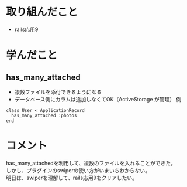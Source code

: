 # 取り組んだこと
- rails応用9 

# 学んだこと
## has_many_attached
- 複数ファイルを添付できるようになる
- データベース側にカラムは追加しなくてOK（ActiveStorage が管理）
例
```
class User < ApplicationRecord
  has_many_attached :photos
end

```

# コメント
has_many_attachedを利用して、複数のファイルを入れることができた。  
しかし、プラグインのswiperの使い方がいまいちわからない。  
明日は、swiperを理解して、rails応用9をクリアしたい。